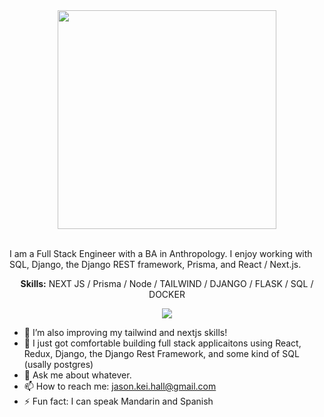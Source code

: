 <div align='center'>
<Img src='https://media.giphy.com/media/bnC70HkiVrZEheSeYS/giphy.gif' width=350 />
</div>
<br/>
<p>
  <div>
I am a Full Stack Engineer with a BA in Anthropology.  I enjoy working with SQL, Django, the Django REST framework, Prisma, and React / Next.js.
    </div>
</p>
<p align='center'>
  <b>Skills:</b> NEXT JS / Prisma / Node / TAILWIND / DJANGO / FLASK /  SQL / DOCKER
</p>

<div align='center'>
<img src="https://github-readme-stats.vercel.app/api/top-langs/?username=Jkhall81&show_icons=true&langs_count=9" />
</div>

- 🌱 I’m also improving my tailwind and nextjs skills!
- 🤔 I just got comfortable building full stack applicaitons using React, Redux, Django, the Django Rest Framework, and some kind of SQL (usally postgres)
- 💬 Ask me about whatever.
- 📫 How to reach me:  jason.kei.hall@gmail.com
- ⚡ Fun fact: I can speak Mandarin and Spanish 
